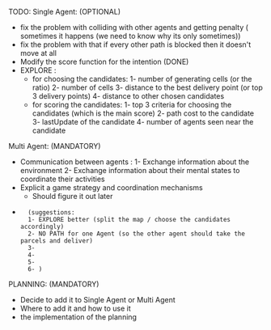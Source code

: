 TODO:
Single Agent: (OPTIONAL)
- fix the problem with colliding with other agents and getting penalty ( sometimes it happens (we need to know why its only sometimes))
- fix the problem with that if every other path is blocked then it doesn't move at all 
- Modify the score function for the intention (DONE)
- EXPLORE : 
    - for choosing the candidates: 
        1- number of generating cells (or the ratio)
        2- number of cells 
        3- distance to the best delivery point (or top 3 delivery points)
        4- distance to other chosen candidates 
    - for scoring the candidates: 
        1- top 3 criteria for choosing the candidates (which is the main score) 
        2- path cost to the candidate
        3- lastUpdate of the candidate 
        4- number of agents seen near the candidate



Multi Agent: (MANDATORY)
- Communication between agents :
    1- Exchange information about the environment
    2- Exchange information about their mental states to coordinate their activities
- Explicit a game strategy and coordination mechanisms
    - Should figure it out later 
-       (suggestions: 
        1- EXPLORE better (split the map / choose the candidates accordingly)
        2- NO PATH for one Agent (so the other agent should take the parcels and deliver)
        3- 
        4-   
        5- 
        6- )


PLANNING: (MANDATORY)
- Decide to add it to Single Agent or Multi Agent
- Where to add it and how to use it 
- the implementation of the planning 